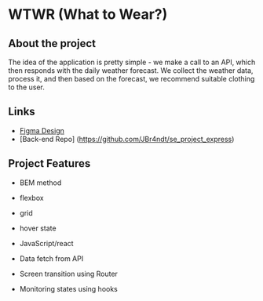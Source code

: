 # WTWR (What to Wear?)

## About the project

The idea of the application is pretty simple - we make a call to an API, which then responds with the daily weather forecast. We collect the weather data, process it, and then based on the forecast, we recommend suitable clothing to the user.

## Links

- [Figma Design](https://www.figma.com/file/bfVOvqlLmoKZ5lpro8WWBe/Sprint-14_-WTWR?type=design&node-id=1-598&mode=design&t=s8CjAbShogCE6gLs-0)
- [Back-end Repo] (https://github.com/JBr4ndt/se_project_express)

## Project Features

- BEM method
- flexbox
- grid
- hover state

- JavaScript/react

- Data fetch from API
- Screen transition using Router
- Monitoring states using hooks

